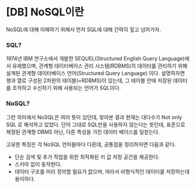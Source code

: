# [DB] NoSQL이란

NoSQL에 대해 이해하기 위해서 먼저 SQL에 대해 간략히  짚고 넘어가자.



### SQL?

1974년 IBM 연구소에서 개발한 SEQUEL(Structured English Query Language)에서 유래했으며, 관계형 데이터베이스 관리 시스템(RDBMS)의 데이터를 관리하기 위해 설계된 관계형 데이터베이스 언어(Structured Query Language) 이다. 설명하자면 행과 열로 구성된 2차원의 테이블(=RDBMS)이 있는데, 그 테이블 안에 저장된 데이터를 조작하고 수신하기 위해 사용되는 언어가 SQL이다. 



### NoSQL?

그런 의미에서 NoSQL은 여러 뜻이 있던데, 찾아본 결과 현재는 대다수가 Not only SQL 로 해석하고 있었다. 단어 그대로 SQL만을 사용하지 않는다는 뜻인데, 표준으로 제정된 관계형 DBMS 아닌, 다른 특성을 가진 데이터 베이스를 일컫는다. 

고유한 특징은 각 NoSQL 언어들마다 다른데, 공통점을 정리하자면 다음과 같다.

- 단순 검색 및 추가 작업을 위한 최적화된 키 값 저장 공간을 제공한다.
- 스키마 없이 동작한다.
- 데이터 구조를 미리 정의할 필요가 없으며, 따라서 비형식적인 데이터를 저장하는데 용이하다.